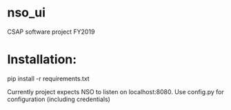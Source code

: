 # nso_ui
CSAP software project FY2019

# Installation:

pip install -r requirements.txt

Currently project expects NSO to listen on localhost:8080. Use config.py for configuration (including credentials)
